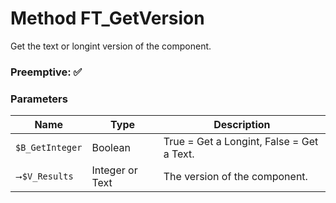 <!--Goal: Get the text or longint version of the component.
Preemptive: ✅
Parameters:
$B_GetInteger, Boolean: True = Get a Longint, False = Get a Text-->

# Method FT_GetVersion
Get the text or longint version of the component.

### Preemptive: ✅

### Parameters 

| Name | Type | Description | 
| ---- | ---- | ---- |
|<member>``$B_GetInteger``</member> | <type> Boolean</type>|<comment>True = Get a Longint, False = Get a Text.</comment>
|<member>``⭢$V_Results``</member> | <type> Integer</type> or <type>Text</type>|<comment>The version of the component.</comment>